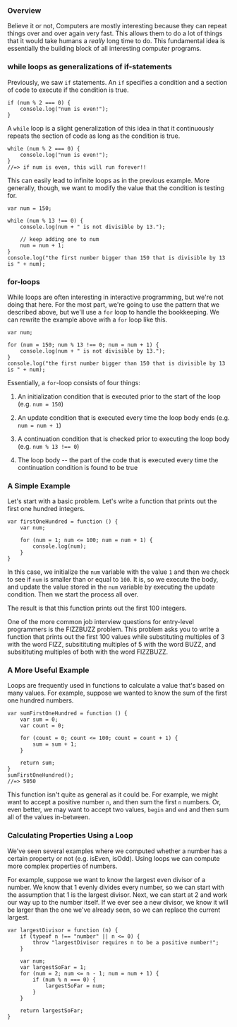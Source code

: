 ### Overview

Believe it or not, Computers are mostly interesting because they can repeat
things over and over again very fast. This allows them to do a lot of things
that it would take humans a *really* long time to do. This fundamental idea is
essentially the building block of all interesting computer programs.

### while loops as generalizations of if-statements

Previously, we saw `if` statements. An `if` specifies a condition and a section
of code to execute if the condition is true.

    if (num % 2 === 0) {
        console.log("num is even!");
    }

A `while` loop is a slight generalization of this idea in that it continuously
repeats the section of code as long as the condition is true.

    while (num % 2 === 0) {
        console.log("num is even!");
    }
    //=> if num is even, this will run forever!!

This can easily lead to infinite loops as in the previous example. More
generally, though, we want to modify the value that the condition is testing
for.

    var num = 150;

    while (num % 13 !== 0) {
        console.log(num + " is not divisible by 13.");

        // keep adding one to num
        num = num + 1;
    }
    console.log("the first number bigger than 150 that is divisible by 13 is " + num);

### for-loops

While loops are often interesting in interactive programming, but we're not
doing that here. For the most part, we're going to use the pattern that we
described above, but we'll use a `for` loop to handle the bookkeeping. We can
rewrite the example above with a `for` loop like this.

    var num;

    for (num = 150; num % 13 !== 0; num = num + 1) {
        console.log(num + " is not divisible by 13.");
    }
    console.log("the first number bigger than 150 that is divisible by 13 is " + num);

Essentially, a `for`-loop consists of four things:

1. An initialization condition that is executed prior to the start of the loop
(e.g. `num = 150`)

2. An update condition that is executed every time the loop body ends (e.g. `num
= num + 1`)

3. A continuation condition that is checked prior to executing the loop body
(e.g. `num % 13 !== 0`)

4. The loop body -- the part of the code that is executed every time the
continuation condition is found to be true

### A Simple Example

Let's start with a basic problem. Let's write a function that prints out the
first one hundred integers.

    var firstOneHundred = function () {
        var num;

        for (num = 1; num <= 100; num = num + 1) {
            console.log(num);
        }
    }

In this case, we initialize the `num` variable with the value `1` and then we
check to see if `num` is smaller than or equal to `100`. It is, so we execute
the body, and update the value stored in the `num` variable by executing the
update condition. Then we start the process all over.

The result is that this function prints out the first 100 integers.

One of the more common job interview questions for entry-level programmers is
the FIZZBUZZ problem. This problem asks you to write a function that prints out
the first 100 values while substituting multiples of 3 with the word FIZZ,
subsitituting multiples of 5 with the word BUZZ, and subsitituting multiples of
both with the word FIZZBUZZ.

### A More Useful Example

Loops are frequently used in functions to calculate a value that's based on many
values. For example, suppose we wanted to know the sum of the first one hundred
numbers.

    var sumFirstOneHundred = function () {
        var sum = 0;
        var count = 0;

        for (count = 0; count <= 100; count = count + 1) {
            sum = sum + 1;
        }

        return sum;
    }
    sumFirstOneHundred();
    //=> 5050

This function isn't quite as general as it could be. For example, we might want
to accept a positive number `n`, and then sum the first `n` numbers. Or, even
better, we may want to accept two values, `begin` and `end` and then sum all of
the values in-between.

### Calculating Properties Using a Loop

We've seen several examples where we computed whether a number has a certain
property or not (e.g. isEven, isOdd). Using loops we can compute more complex
properties of numbers.

For example, suppose we want to know the largest even divisor of a number. We
know that 1 evenly divides every number, so we can start with the assumption
that 1 is the largest divisor. Next, we can start at 2 and work our way up to
the number itself. If we ever see a new divisor, we know it will be larger than
the one we've already seen, so we can replace the current largest.

    var largestDivisor = function (n) {
        if (typeof n !== "number" || n <= 0) {
            throw "largestDivisor requires n to be a positive number!";
        }

        var num;
        var largestSoFar = 1;
        for (num = 2; num <= n - 1; num = num + 1) {
            if (num % n === 0) {
                largestSoFar = num;
            }
        }

        return largestSoFar;
    }
